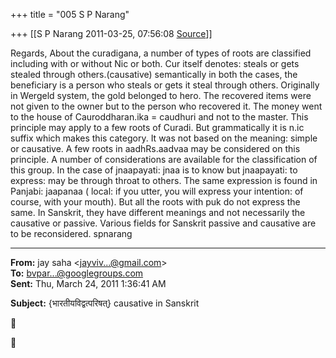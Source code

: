 +++
title = "005 S P Narang"

+++
[[S P Narang	2011-03-25, 07:56:08 [Source](https://groups.google.com/g/bvparishat/c/L_kwhKsNAvE)]]



Regards, About the curadigana, a number of types of roots are classified including with or without Nic or both. Cur itself denotes: steals or gets stealed through others.(causative) semantically in both the cases, the beneficiary is a person who steals or gets it steal through others. Originally in Wergeld system, the gold belonged to hero. The recovered items were not given to the owner but to the person who recovered it. The money went to the house of Cauroddharan.ika = caudhuri and not to the master. This principle may apply to a few roots of Curadi. But grammatically it is n.ic suffix which makes this category. It was not based on the meaning: simple or causative. A few roots in aadhRs.aadvaa may be considered on this principle. A number of considerations are available for the classification of this group. In the case of jnaapayati: jnaa is to know but jnaapayati: to express: may be through throat to others. The same expression is found in Panjabi: jaapanaa ( local: if you utter, you will express your intention: of course, with your mouth). But all the roots with puk do not express the same. In Sanskrit, they have different meanings and not necessarily the causative or passive. Various fields for Sanskrit passive and causative are to be reconsidered. spnarang

------------------------------------------------------------------------

**From:** jay saha \<[jayviv...@gmail.com]()\>  
**To:** [bvpar...@googlegroups.com]()  
**Sent:** Thu, March 24, 2011 1:36:41 AM

  
**Subject:** {भारतीयविद्वत्परिषत्} causative in Sanskrit  






